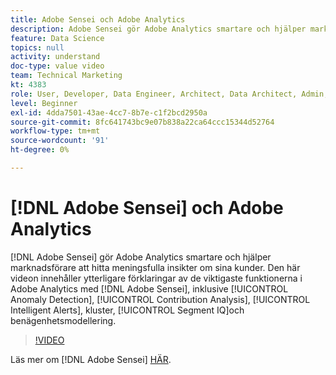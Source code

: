 ```yaml
---
title: Adobe Sensei och Adobe Analytics
description: Adobe Sensei gör Adobe Analytics smartare och hjälper marknadsförare att hitta meningsfulla insikter om sina kunder. I den här videon finns ytterligare förklaringar av de viktigaste funktionerna i Adobe Analytics som drivs av Adobe Sensei, inklusive avvikelseidentifiering, bidragsanalys, intelligenta aviseringar, klustring, segmentanalys och benägenhetsmodellering.
feature: Data Science
topics: null
activity: understand
doc-type: value video
team: Technical Marketing
kt: 4383
role: User, Developer, Data Engineer, Architect, Data Architect, Admin, Leader
level: Beginner
exl-id: 4dda7501-43ae-4cc7-8b7e-c1f2bcd2950a
source-git-commit: 8fc641743bc9e07b838a22ca64ccc15344d52764
workflow-type: tm+mt
source-wordcount: '91'
ht-degree: 0%

---
```


# [!DNL Adobe Sensei] och Adobe Analytics

[!DNL Adobe Sensei] gör Adobe Analytics smartare och hjälper marknadsförare att hitta meningsfulla insikter om sina kunder. Den här videon innehåller ytterligare förklaringar av de viktigaste funktionerna i Adobe Analytics med [!DNL Adobe Sensei], inklusive [!UICONTROL Anomaly Detection], [!UICONTROL Contribution Analysis], [!UICONTROL Intelligent Alerts], kluster, [!UICONTROL Segment IQ]och benägenhetsmodellering.

>[!VIDEO](https://video.tv.adobe.com/v/31500/?quality=12&learn=on)

Läs mer om [!DNL Adobe Sensei] [HÄR](https://www.adobe.com/sensei.html).
